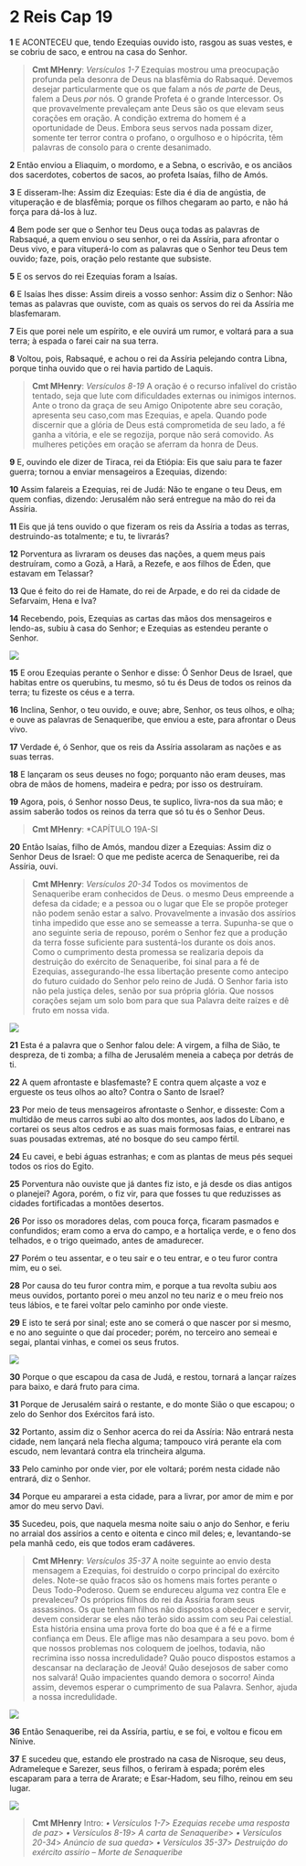 # 2 Reis Cap 19

**1** 	E ACONTECEU que, tendo Ezequias ouvido isto, rasgou as suas vestes, e se cobriu de saco, e entrou na casa do Senhor.

> **Cmt MHenry**: *Versículos 1-7* Ezequias mostrou uma preocupação profunda pela desonra de Deus na blasfêmia do Rabsaqué. Devemos desejar particularmente que os que falam a nós *de parte* de Deus, falem a Deus *por* nós. O grande Profeta é o grande Intercessor. Os que provavelmente prevaleçam ante Deus são os que elevam seus corações em oração. A condição extrema do homem é a oportunidade de Deus. Embora seus servos nada possam dizer, somente ter terror contra o profano, o orgulhoso e o hipócrita, têm palavras de consolo para o crente desanimado.

**2** 	Então enviou a Eliaquim, o mordomo, e a Sebna, o escrivão, e os anciãos dos sacerdotes, cobertos de sacos, ao profeta Isaías, filho de Amós.

**3** 	E disseram-lhe: Assim diz Ezequias: Este dia é dia de angústia, de vituperação e de blasfêmia; porque os filhos chegaram ao parto, e não há força para dá-los à luz.

**4** 	Bem pode ser que o Senhor teu Deus ouça todas as palavras de Rabsaqué, a quem enviou o seu senhor, o rei da Assíria, para afrontar o Deus vivo, e para vituperá-lo com as palavras que o Senhor teu Deus tem ouvido; faze, pois, oração pelo restante que subsiste.

**5** 	E os servos do rei Ezequias foram a Isaías.

**6** 	E Isaías lhes disse: Assim direis a vosso senhor: Assim diz o Senhor: Não temas as palavras que ouviste, com as quais os servos do rei da Assíria me blasfemaram.

**7** 	Eis que porei nele um espírito, e ele ouvirá um rumor, e voltará para a sua terra; à espada o farei cair na sua terra.

**8** 	Voltou, pois, Rabsaqué, e achou o rei da Assíria pelejando contra Libna, porque tinha ouvido que o rei havia partido de Laquis.

> **Cmt MHenry**: *Versículos 8-19* A oração é o recurso infalível do cristão tentado, seja que lute com dificuldades externas ou inimigos internos. Ante o trono da graça de seu Amigo Onipotente abre seu coração, apresenta seu caso,com mas Ezequias, e apela. Quando pode discernir que a glória de Deus está comprometida de seu lado, a fé ganha a vitória, e ele se regozija, porque não será comovido. As mulheres petições em oração se aferram da honra de Deus.

**9** 	E, ouvindo ele dizer de Tiraca, rei da Etiópia: Eis que saiu para te fazer guerra; tornou a enviar mensageiros a Ezequias, dizendo:

**10** 	Assim falareis a Ezequias, rei de Judá: Não te engane o teu Deus, em quem confias, dizendo: Jerusalém não será entregue na mão do rei da Assíria.

**11** 	Eis que já tens ouvido o que fizeram os reis da Assíria a todas as terras, destruindo-as totalmente; e tu, te livrarás?

**12** 	Porventura as livraram os deuses das nações, a quem meus pais destruíram, como a Gozã, a Harã, a Rezefe, e aos filhos de Éden, que estavam em Telassar?

**13** 	Que é feito do rei de Hamate, do rei de Arpade, e do rei da cidade de Sefarvaim, Hena e Iva?

**14** 	Recebendo, pois, Ezequias as cartas das mãos dos mensageiros e lendo-as, subiu à casa do Senhor; e Ezequias as estendeu perante o Senhor.

![](../Images/SweetPublishing/12-19-1.jpg) 

**15** 	E orou Ezequias perante o Senhor e disse: Ó Senhor Deus de Israel, que habitas entre os querubins, tu mesmo, só tu és Deus de todos os reinos da terra; tu fizeste os céus e a terra.

**16** 	Inclina, Senhor, o teu ouvido, e ouve; abre, Senhor, os teus olhos, e olha; e ouve as palavras de Senaqueribe, que enviou a este, para afrontar o Deus vivo.

**17** 	Verdade é, ó Senhor, que os reis da Assíria assolaram as nações e as suas terras.

**18** 	E lançaram os seus deuses no fogo; porquanto não eram deuses, mas obra de mãos de homens, madeira e pedra; por isso os destruíram.

**19** 	Agora, pois, ó Senhor nosso Deus, te suplico, livra-nos da sua mão; e assim saberão todos os reinos da terra que só tu és o Senhor Deus.

> **Cmt MHenry**: *CAPÍTULO 19A-Sl

**20** 	Então Isaías, filho de Amós, mandou dizer a Ezequias: Assim diz o Senhor Deus de Israel: O que me pediste acerca de Senaqueribe, rei da Assíria, ouvi.

> **Cmt MHenry**: *Versículos 20-34* Todos os movimentos de Senaqueribe eram conhecidos de Deus. o mesmo Deus empreende a defesa da cidade; e a pessoa ou o lugar que Ele se propõe proteger não podem senão estar a salvo. Provavelmente a invasão dos assírios tinha impedido que esse ano se semeasse a terra. Supunha-se que o ano seguinte seria de repouso, porém o Senhor fez que a produção da terra fosse suficiente para sustentá-los durante os dois anos. Como o cumprimento desta promessa se realizaria depois da destruição do exército de Senaqueribe, foi sinal para a fé de Ezequias, assegurando-lhe essa libertação presente como antecipo do futuro cuidado do Senhor pelo reino de Judá. O Senhor faria isto não pela justiça deles, senão por sua própria glória. Que nossos corações sejam um solo bom para que sua Palavra deite raízes e dê fruto em nossa vida.

![](../Images/SweetPublishing/12-19-2.jpg) 

**21** 	Esta é a palavra que o Senhor falou dele: A virgem, a filha de Sião, te despreza, de ti zomba; a filha de Jerusalém meneia a cabeça por detrás de ti.

**22** 	A quem afrontaste e blasfemaste? E contra quem alçaste a voz e ergueste os teus olhos ao alto? Contra o Santo de Israel?

**23** 	Por meio de teus mensageiros afrontaste o Senhor, e disseste: Com a multidão de meus carros subi ao alto dos montes, aos lados do Líbano, e cortarei os seus altos cedros e as suas mais formosas faias, e entrarei nas suas pousadas extremas, até no bosque do seu campo fértil.

**24** 	Eu cavei, e bebi águas estranhas; e com as plantas de meus pés sequei todos os rios do Egito.

**25** 	Porventura não ouviste que já dantes fiz isto, e já desde os dias antigos o planejei? Agora, porém, o fiz vir, para que fosses tu que reduzisses as cidades fortificadas a montões desertos.

**26** 	Por isso os moradores delas, com pouca força, ficaram pasmados e confundidos; eram como a erva do campo, e a hortaliça verde, e o feno dos telhados, e o trigo queimado, antes de amadurecer.

**27** 	Porém o teu assentar, e o teu sair e o teu entrar, e o teu furor contra mim, eu o sei.

**28** 	Por causa do teu furor contra mim, e porque a tua revolta subiu aos meus ouvidos, portanto porei o meu anzol no teu nariz e o meu freio nos teus lábios, e te farei voltar pelo caminho por onde vieste.

**29** 	E isto te será por sinal; este ano se comerá o que nascer por si mesmo, e no ano seguinte o que daí proceder; porém, no terceiro ano semeai e segai, plantai vinhas, e comei os seus frutos.

![](../Images/SweetPublishing/12-19-3.jpg) 

**30** 	Porque o que escapou da casa de Judá, e restou, tornará a lançar raízes para baixo, e dará fruto para cima.

**31** 	Porque de Jerusalém sairá o restante, e do monte Sião o que escapou; o zelo do Senhor dos Exércitos fará isto.

**32** 	Portanto, assim diz o Senhor acerca do rei da Assíria: Não entrará nesta cidade, nem lançará nela flecha alguma; tampouco virá perante ela com escudo, nem levantará contra ela trincheira alguma.

**33** 	Pelo caminho por onde vier, por ele voltará; porém nesta cidade não entrará, diz o Senhor.

**34** 	Porque eu ampararei a esta cidade, para a livrar, por amor de mim e por amor do meu servo Davi.

**35** 	Sucedeu, pois, que naquela mesma noite saiu o anjo do Senhor, e feriu no arraial dos assírios a cento e oitenta e cinco mil deles; e, levantando-se pela manhã cedo, eis que todos eram cadáveres.

> **Cmt MHenry**: *Versículos 35-37* A noite seguinte ao envio desta mensagem a Ezequias, foi destruído o corpo principal do exército deles. Note-se quão fracos são os homens mais fortes perante o Deus Todo-Poderoso. Quem se endureceu alguma vez contra Ele e prevaleceu? Os próprios filhos do rei da Assíria foram seus assassinos. Os que tenham filhos não dispostos a obedecer e servir, devem considerar se eles não terão sido assim com seu Pai celestial. Esta história ensina uma prova forte do boa que é a fé e a firme confiança em Deus. Ele aflige mas não desampara a seu povo. bom é que nossos problemas nos coloquem de joelhos, todavia, não recrimina isso nossa incredulidade? Quão pouco dispostos estamos a descansar na declaração de Jeová! Quão desejosos de saber como nos salvará! Quão impacientes quando demora o socorro! Ainda assim, devemos esperar o cumprimento de sua Palavra. Senhor, ajuda a nossa incredulidade.

![](../Images/SweetPublishing/12-19-4.jpg) 

**36** 	Então Senaqueribe, rei da Assíria, partiu, e se foi, e voltou e ficou em Nínive.

**37** 	E sucedeu que, estando ele prostrado na casa de Nisroque, seu deus, Adrameleque e Sarezer, seus filhos, o feriram à espada; porém eles escaparam para a terra de Ararate; e Esar-Hadom, seu filho, reinou em seu lugar.

![](../Images/SweetPublishing/12-19-5.jpg) 


> **Cmt MHenry** Intro: *• Versículos 1-7*> *Ezequias recebe uma resposta de paz*> *• Versículos 8-19*> *A carta de Senaqueribe*> *• Versículos 20-34*> *Anúncio de sua queda*> *• Versículos 35-37*> *Destruição do exército assírio – Morte de Senaqueribe*